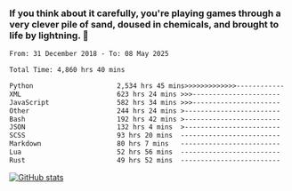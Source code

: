 ### If you think about it carefully, you're playing games through a very clever pile of sand, doused in chemicals, and brought to life by lightning.  👋


<!--START_SECTION:waka-->

```txt
From: 31 December 2018 - To: 08 May 2025

Total Time: 4,860 hrs 40 mins

Python                     2,534 hrs 45 mins>>>>>>>>>>>>>------------   52.15 %
XML                        623 hrs 24 mins >>>----------------------   12.83 %
JavaScript                 582 hrs 34 mins >>>----------------------   11.99 %
Other                      244 hrs 24 mins >------------------------   05.03 %
Bash                       192 hrs 42 mins >------------------------   03.96 %
JSON                       132 hrs 4 mins  >------------------------   02.72 %
SCSS                       93 hrs 20 mins  -------------------------   01.92 %
Markdown                   80 hrs 7 mins   -------------------------   01.65 %
Lua                        52 hrs 56 mins  -------------------------   01.09 %
Rust                       49 hrs 52 mins  -------------------------   01.03 %
```

<!--END_SECTION:waka-->

[![GitHub stats](https://github-readme-stats.vercel.app/api?username=XenophonLXH&show_icons=true&theme=dark)](https://github.com/anuraghazra/github-readme-stats)
